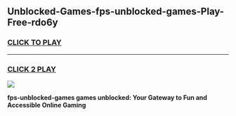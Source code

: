 
## Unblocked-Games-fps-unblocked-games-Play-Free-rdo6y
<h3>
<a href="https://premium76.site?title=fps-unblocked-games&ref=23A">CLICK TO PLAY</a></h3>
<hr>

<h3>
<a href="https://premium76.site?title=fps-unblocked-games&ref=23A">CLICK 2 PLAY</a>
  
</h3>

<a href="https://premium76.site?title=fps-unblocked-games&ref=23A"><img src="https://clearcache.store/games.png"></a>


**fps-unblocked-games games unblocked: Your Gateway to Fun and Accessible Online Gaming**
